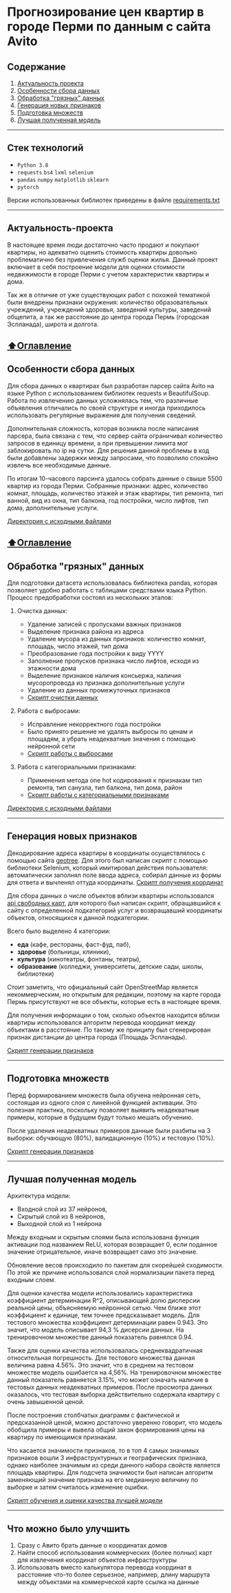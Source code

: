 # Прогнозирование цен квартир в городе Перми по данным с сайта Avito

## Содержание
1. [Актуальность проекта](#Актуальность-проекта)
2. [Особенности сбора данных](#Особенности-сбора-данных)
3. [Обработка "грязных" данных](#Обработка-грязных-данных)
4. [Генерация новых признаков](#Актуальность-проекта)
5. [Подготовка множеств](#Актуальность-проекта)
6. [Лучшая полученная модель](#Актуальность-проекта)

---

## Стек технологий
* ```Python 3.8```
* ```requests``` ```bs4```  ```lxml``` ```selenium```
* ```pandas``` ```numpy``` ```matplotlib``` ```sklearn```
* ```pytorch```

Версии использованных библиотек приведены в файле [requirements.txt](https://github.com/Daniil-Solo/Avito-analytics/tree/main/requirements.txt)

---
## Актуальность-проекта
В настоящее время люди достаточно часто продают и покупают квартиры, но адекватно оценить стоимость квартиры довольно проблематично без привлечения служб оценки жилья. 
Данный проект включает в себя построение модели для оценки стоимости недвижимости в городе Перми с учетом характеристик квартиры и дома. 

Так же в отличие от уже существующих работ с похожей тематикой были внедрены признаки окружения: количество образовательных учреждений, учреждений здоровья, заведений культуры, заведений общепита, а так же расстояние до центра города Пермь (городская Эспланада), широта и долгота. 

[:arrow_up:Оглавление](#Содержание)
---

## Особенности сбора данных
Для сбора данных о квартирах был разработан парсер сайта Avito на языке Python с использованием библиотек requests и BeautifulSoup. Работа по извлечению данных усложнялась тем, что различные объявления отличались по своей структуре и иногда приходилось использовать регулярные выражения для получения сведений.

Дополнительная сложность, которая возникла после написания парсера, была связана с тем, что сервер сайта ограничивал количество запросов в единицу времени, а при превышении лимита мог заблокировать по ip на сутки. Для решения данной проблемы в код были добавлены задержки между запросами, что позволило спокойно извлечь все необходимые данные.

По итогам 10-часового парсинга удалось собрать данные о свыше 5500 квартир из города Перми. Собранные признаки: адрес, количество комнат, площадь, количество этажей и этаж квартиры, тип ремонта, тип ванной, вид из окна, тип балкона, год постройки, число лифтов, тип дома, дополнительные услуги. 

[Директория с исходными файлами](https://github.com/Daniil-Solo/Avito-analytics/tree/main/Parsing)

[:arrow_up:Оглавление](#Содержание)
---

## Обработка "грязных" данных
Для подготовки датасета использовалась библиотека pandas, которая позволяет удобно работать с таблицами средствами языка Python. Процесс предобработки состоял из нескольких этапов:
1. Очистка данных:
    * Удаление записей с пропусками важных признаков
    * Выделение признака района из адреса
    * Удаление мусора из данных признаков: количество комнат, площадь, число этажей, тип дома
    * Преобразование года постройки к виду YYYY
    * Заполнение пропусков признака число лифтов, исходя из этажности дома
    * Выделение признаков наличия консьержа, наличия мусоропровода из признака дополнительные услуги
    * Удаление из данных промежуточных признаков 
    * [Скрипт очистки данных](https://github.com/Daniil-Solo/Avito-analytics/tree/main/Preparing_data/1_Data_cleaning.ipynb)
       
2. Работа с выбросами:
    * Исправление некорректного года постройки
    * Было принято решение не удалять выбросы по ценам и площадям, а убрать неадекватные значения с помощью нейронной сети
    * [Скрипт работы с выбросами](https://github.com/Daniil-Solo/Avito-analytics/tree/main/Preparing_data/2_Outliers.ipynb)
       
3. Работа с категориальными признаками:
    * Применения метода one hot кодирования к признакам тип ремонта, тип санузла, тип балкона, тип дома, район
    * [Скрипт работы с категориальными признаками](https://github.com/Daniil-Solo/Avito-analytics/tree/main/Preparing_data/3_Categorical_features.ipynb)
    
[Директория с исходными файлами](https://github.com/Daniil-Solo/Avito-analytics/tree/main/Perparing_data)

---

## Генерация новых признаков
Декодирование адреса квартиры в координаты осуществлялось с помощью сайта [geotree](https://geotree.ru). Для этого был написан скрипт с помощью библиотеки Selenium, который имитировал действия пользователя: автоматически заполнял поле ввода адреса, собирал данные из формы для ответа и вычленял оттуда координаты. [Скрипт получения координат](https://github.com/Daniil-Solo/Avito-analytics/tree/main/Preparing_data/4_Coordinates_generation.ipynb)


Для сбора данных о числе объектов вблизи квартиры использовался [api свободных карт](http://overpass-api.de), для которого был написан скрипт, обращавшийся к сайту с определенной подкатегорий услуг и возвращавший координаты объектов, относящихся к данной подкатегории. 


Всего было выделено 4 категории: 
* __еда__ (кафе, рестораны, фаст-фуд, паб), 
* __здоровье__ (больницы, клиники), 
* __культура__ (кинотеатры, фонтаны, театры), 
* __образование__ (колледжи, университеты, детские сады, школы, библиотеки) 
   
Стоит заметить, что официальный сайт OpenStreetMap является некоммерческим, но открытым для редакции, поэтому на карте города Пермь присутствуют не все объекты, которые есть в настоящее время. 

Для получения информации о том, сколько объектов находится вблизи квартиры использовался алгоритм перевода координат между объектами в расстояние. По такому же принципу был сгенерирован признак дистанции до центра города (Площадь Эспланады).

[Скрипт генерации признаков](https://github.com/Daniil-Solo/Avito-analytics/tree/main/Preparing_data/5_Amenity_feature_generation.ipynb)

---

## Подготовка множеств
Перед формированием множеств была обучена нейронная сеть, состоящая из одного слоя с линейной функцией активации. Это полезная практика, поскольку позволяет выявить неадекватные примеры, которые в будущем будут только мешать обучению.

После удаления неадекватных примеров данные были разбиты на 3 выборки: обучающую (80%), валидационную (10%) и тестовую (10%).

[Скрипт генерации признаков](https://github.com/Daniil-Solo/Avito-analytics/tree/main/Modelling/1_Removing_bad_examples.ipynb)

---

## Лучшая полученная модель
Архитектура модели: 
* Входной слой из 37 нейронов,
* Скрытый слой из 8 нейронов, 
* Выходной слой из 1 нейрона

Между входным и скрытым слоями была использована функция активации под названием ReLU, которая возвращает 0, если поданное значение отрицательное, иначе возвращает само это значение.  

Обновление весов происходило по пакетам для скорейшей сходимости. По этой же причине использовался слой нормализации пакета перед входным слоем.

Для оценки качества модели использовались характеристика коэффициент детерминации R^2, описывающий долю дисперсии реальной цены, объясняемую нейронной сетью. Чем ближе этот коэффициент к единице, тем точнее предсказывает модель. Для тестового множества коэффициент детерминации равен 0.943. Это значит, что модель описывает 94,3 % дисерсии данных. На тренировочном множестве данный показатель равнялся 0.94.

Также для оценки качества использовалась среднеквадратичная относительная погрешность. Для тестового множества данная величина равна 4.56%. Это значит, что в среднем на тестовом множестве модель ошибается на 4,56%. На тренировочном множестве данный показатель равняется 3.15%, что может означать наличие в тестовых данных неадекватных примеров. После просмотра данных оказалось, что тестовая выборка действительно содержала квартиру с очень завышенной ценой.

После построения столбчатых диаграмм с фактической и предсказанной ценой, можно достаточно уверенно говорит, что модель обобщила примеры и вывела общий закон формирования цены на квартиру по имеющимся признакам.

Что касается значимости признаков, то в топ 4 самых значимых признаков вошли 3 инфраструктурных и географических признака, однако наиболее значимым из среди данного набора свойств является площадь квартиры. Для подсчета значимости был написан алгоритм заменяющий значение признака на его медианную величину по выборке и затем считалось изменение ошибки.

[Скрипт обучения и оценки качества лучшей модели](https://github.com/Daniil-Solo/Avito-analytics/tree/main/Modelling/2_Вest_model.ipynb)

---
## Что можно было улучшить
1. Сразу с Авито брать данные о координатах домов
2. Найти способ использования коммерческих (более полных) карт для извлечения координат объектов инфраструктуры
3. Использовать вместо калькулятора перевода координат в расстояние что-то более серьезное, например, длину маршрута между объектами на коммерческой карте
ссылка на данные